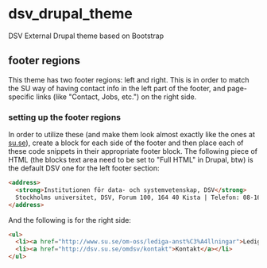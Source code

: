 dsv_drupal_theme
=================

DSV External Drupal theme based on Bootstrap


footer regions
--------------

This theme has two footer regions: left and right. This is in order to match the SU way of having contact info in the left part of the footer, and page-specific links (like "Contact, Jobs, etc.") on the right side.

<h3>setting up the footer regions</h3>
In order to utilize these (and make them look almost exactly like the ones at <a href="http://www.su.se">su.se</a>), create a block for each side of the footer and then place each of these code snippets in their appropriate footer block. The following piece of HTML (the blocks text area need to be set to "Full HTML" in Drupal, btw) is the default DSV one for the left footer section:

```html
<address>
  <strong>Institutionen för data- och systemvetenskap, DSV</strong>
  Stockholms universitet, DSV, Forum 100, 164 40 Kista | Telefon: 08-16 20 00
</address>
```

And the following is for the right side:
```html
<ul>
  <li><a href="http://www.su.se/om-oss/lediga-anst%C3%A4llningar">Lediga jobb</a></li>
  <li><a href="http://dsv.su.se/omdsv/kontakt">Kontakt</a></li>
</ul>
```
